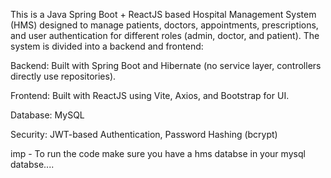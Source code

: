 This is a Java Spring Boot + ReactJS based Hospital Management System (HMS) designed to manage patients, doctors, appointments, prescriptions, and user authentication for different roles (admin, doctor, and patient). The system is divided into a backend and frontend:

Backend: Built with Spring Boot and Hibernate (no service layer, controllers directly use repositories).

Frontend: Built with ReactJS using Vite, Axios, and Bootstrap for UI.

Database: MySQL

Security: JWT-based Authentication, Password Hashing (bcrypt)

imp - To run the code make sure you have a hms databse in your mysql databse....
